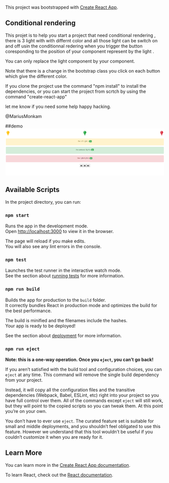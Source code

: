 This project was bootstrapped with [Create React App](https://github.com/facebook/create-react-app).

## Conditional rendering 

This projet is to help you start a project that need conditional rendering , there is 3 light with
with differnt color and all those light can be switch on and off usin the conditionnal redering when
you trigger the button coresponding to the position of your component represent by the light .

You can only replace the light component by your component.

Note that there is a change in the bootstrap class you click on each button which give the different color.

If you clone the project use the command   "npm install" to install the dependencies, or you can start the project from scrtch by using the command "create-react-app"

let me know if you need some help happy hacking.

@MariusMonkam

##demo 
<img src="public/conditional-rendering.PNG" alt="conditional-rendering"/>





## Available Scripts

In the project directory, you can run:

### `npm start`

Runs the app in the development mode.<br>
Open [http://localhost:3000](http://localhost:3000) to view it in the browser.

The page will reload if you make edits.<br>
You will also see any lint errors in the console.

### `npm test`

Launches the test runner in the interactive watch mode.<br>
See the section about [running tests](https://facebook.github.io/create-react-app/docs/running-tests) for more information.

### `npm run build`

Builds the app for production to the `build` folder.<br>
It correctly bundles React in production mode and optimizes the build for the best performance.

The build is minified and the filenames include the hashes.<br>
Your app is ready to be deployed!



See the section about [deployment](https://facebook.github.io/create-react-app/docs/deployment) for more information.

### `npm run eject`

**Note: this is a one-way operation. Once you `eject`, you can’t go back!**

If you aren’t satisfied with the build tool and configuration choices, you can `eject` at any time. This command will remove the single build dependency from your project.

Instead, it will copy all the configuration files and the transitive dependencies (Webpack, Babel, ESLint, etc) right into your project so you have full control over them. All of the commands except `eject` will still work, but they will point to the copied scripts so you can tweak them. At this point you’re on your own.

You don’t have to ever use `eject`. The curated feature set is suitable for small and middle deployments, and you shouldn’t feel obligated to use this feature. However we understand that this tool wouldn’t be useful if you couldn’t customize it when you are ready for it.

## Learn More

You can learn more in the [Create React App documentation](https://facebook.github.io/create-react-app/docs/getting-started).

To learn React, check out the [React documentation](https://reactjs.org/).
